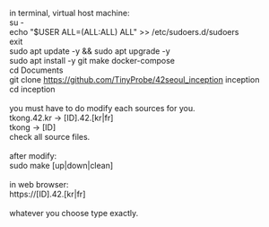 in terminal, virtual host machine:<br>
su -<br>
echo "$USER ALL=(ALL:ALL) ALL" >> /etc/sudoers.d/sudoers<br>
exit<br>
sudo apt update -y && sudo apt upgrade -y<br>
sudo apt install -y git make docker-compose<br>
cd Documents<br>
git clone https://github.com/TinyProbe/42seoul_inception inception<br>
cd inception<br>
<br>
you must have to do modify each sources for you.<br>
tkong.42.kr -> [ID].42.[kr|fr]<br>
tkong -> [ID]<br>
check all source files.<br>
<br>
after modify:<br>
sudo make [up|down|clean]<br>
<br>
in web browser:<br>
https://[ID].42.[kr|fr]<br>
<br>
whatever you choose type exactly.<br>
